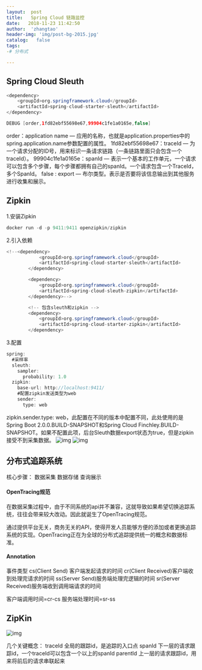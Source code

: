 ```yaml
---
layout:  post
title:   Spring Cloud 链路监控
date:   2018-11-23 11:42:50
author:  'zhangtao'
header-img: 'img/post-bg-2015.jpg'
catalog:   false
tags:
-# 分布式

---
```




## Spring Cloud Sleuth

```java
<dependency>
    <groupId>org.springframework.cloud</groupId>
    <artifactId>spring-cloud-starter-sleuth</artifactId>
</dependency>
```

```java
DEBUG [order,1fd82ebf55698e67,99904c1fe1a0165e,false]
```

order：application name — 应用的名称，也就是application.properties中的spring.application.name参数配置的属性。 1fd82ebf55698e67：traceId — 为一个请求分配的ID号，用来标识一条请求链路（一条链路里面只会包含一个traceId）。 99904c1fe1a0165e：spanId — 表示一个基本的工作单元，一个请求可以包含多个步骤，每个步骤都拥有自己的spanId。一个请求包含一个TraceId，多个SpanId。 false : export — 布尔类型。表示是否要将该信息输出到其他服务进行收集和展示。

## Zipkin

1.安装Zipkin

```java
docker run -d -p 9411:9411 openzipkin/zipkin
```

2.引入依赖

```java
<!--<dependency>
            <groupId>org.springframework.cloud</groupId>
            <artifactId>spring-cloud-starter-sleuth</artifactId>
        </dependency>

        <dependency>
            <groupId>org.springframework.cloud</groupId>
            <artifactId>spring-cloud-sleuth-zipkin</artifactId>
        </dependency>-->

        <!-- 包含sleuth和zipkin -->
        <dependency>
            <groupId>org.springframework.cloud</groupId>
            <artifactId>spring-cloud-starter-zipkin</artifactId>
        </dependency>
```

3.配置

```java
spring:
  #采样率
  sleuth:
    sampler:
      probability: 1.0
  zipkin:
    base-url: http://localhost:9411/
    #配置zipkin发送类型为web
    sender:
      type: web
```



zipkin.sender.type: web，此配置在不同的版本中配置不同，此处使用的是Spring Boot 2.0.0.BUILD-SNAPSHOT和Spring Cloud Finchley.BUILD-SNAPSHOT。如果不配置此项，后台Sleuth数据export状态为true，但是zipkin接受不到采集数据。 ![img](https://img-blog.csdnimg.cn/20181122162617311.png?x-oss-process=image/watermark,type_ZmFuZ3poZW5naGVpdGk,shadow_10,text_aHR0cHM6Ly9ibG9nLmNzZG4ubmV0L3dzemN5MTk5NTAz,size_16,color_FFFFFF,t_70) ![img](https://img-blog.csdnimg.cn/20181122162648277.png?x-oss-process=image/watermark,type_ZmFuZ3poZW5naGVpdGk,shadow_10,text_aHR0cHM6Ly9ibG9nLmNzZG4ubmV0L3dzemN5MTk5NTAz,size_16,color_FFFFFF,t_70)

## 分布式追踪系统

核心步骤： 数据采集 数据存储 查询展示

#### OpenTracing规范

在数据采集过程中，由于不同系统的api并不兼容，这就导致如果希望切换追踪系统，往往会带来较大改动。因此就诞生了OpenTracing规范。

通过提供平台无关，商务无关的API，使得开发人员能够方便的添加或者更换追踪系统的实现。OpenTracing正在为全球的分布式追踪提供统一的概念和数据标准。

#### Annotation

事件类型 cs(Client Send) 客户端发起请求的时间 cr(Client Received)客户端收到处理完请求的时间 ss(Server Send)服务端处理完逻辑的时间 sr(Server Received)服务端收到调用端请求的时间

客户端调用时间=cr-cs 服务端处理时间=sr-ss

## ZipKin


![img](https://img-blog.csdnimg.cn/20181122164119548.png?x-oss-process=image/watermark,type_ZmFuZ3poZW5naGVpdGk,shadow_10,text_aHR0cHM6Ly9ibG9nLmNzZG4ubmV0L3dzemN5MTk5NTAz,size_16,color_FFFFFF,t_70)

几个关键概念： traceId 全局的跟踪id，是追踪的入口点 spanId 下一层的请求跟踪id，一个traceId可以包含一个以上的spanId parentId 上一层的请求跟踪id，用来将前后的请求串联起来

